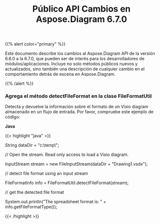 ﻿---
title: Público API Cambios en Aspose.Diagram 6.7.0
type: docs
weight: 20
url: /es/java/public-api-changes-in-aspose-diagram-6-7-0/
---
{{% alert color="primary" %}} 

Este documento describe los cambios al Aspose.Diagram API de la versión 6.6.0 a la 6.7.0, que pueden ser de interés para los desarrolladores de módulos/aplicaciones. Incluye no solo métodos públicos nuevos y actualizados, sino también una descripción de cualquier cambio en el comportamiento detrás de escena en Aspose.Diagram.

{{% /alert %}} 
### **Agrega el método detectFileFormat en la clase FileFormatUtil**
Detecta y devuelve la información sobre el formato de un Visio diagram almacenado en un flujo de entrada. Por favor, compruebe este ejemplo de código:

**Java**

{{< highlight "java" >}}

 String dataDir = "c:\\temp\\";

// Open the stream. Read only access to load a Visio diagram.

InputStream stream = new FileInputStream(dataDir + "Drawing1.vsdx");

// detect file format using an input stream

FileFormatInfo info = FileFormatUtil.detectFileFormat(stream);

// get the detected file format

System.out.println("The spreadsheet format is: " + info.getFileFormatType());

{{< /highlight >}}
